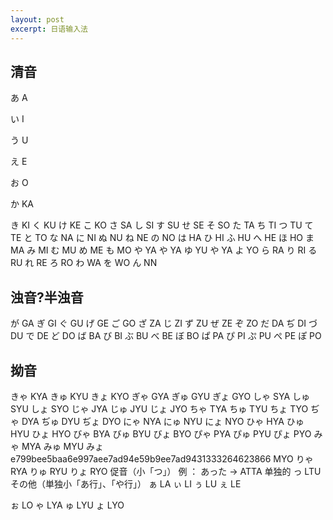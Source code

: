 ```yaml
---
layout: post
excerpt: 日语输入法
---
```

## 清音

あ A

い I

う U

え E

お O

か KA

き KI
く KU
け KE
こ KO
さ SA
し SI
す SU
せ SE
そ SO
た TA
ち TI
つ TU
て TE
と TO
な NA
に NI
ぬ NU
ね NE
の NO
は HA
ひ HI
ふ HU
へ HE
ほ HO
ま MA
み MI
む MU
め ME
も MO
や YA
や YA
ゆ YU
や YA
よ YO
ら RA
り RI
る RU
れ RE
ろ RO
わ WA
を WO
ん NN
## 浊音?半浊音
が GA
ぎ GI
ぐ GU
げ GE
ご GO
ざ ZA
じ ZI
ず ZU
ぜ ZE
ぞ ZO
だ DA
ぢ DI
づ DU
で DE
ど DO
ば BA
び BI
ぶ BU
べ BE
ぼ BO
ぱ PA
ぴ PI
ぷ PU
ぺ PE
ぽ PO
## 拗音
きゃ KYA
きゅ KYU
きょ KYO
ぎゃ GYA
ぎゅ GYU
ぎょ GYO
しゃ SYA
しゅ SYU
しょ SYO
じゃ JYA
じゅ JYU
じょ JYO
ちゃ TYA
ちゅ TYU
ちょ TYO
ぢゃ DYA
ぢゅ DYU
ぢょ DYO
にゃ NYA
にゅ NYU
にょ NYO
ひゃ HYA
ひゅ HYU
ひょ HYO
びゃ BYA
びゅ BYU
びょ BYO
ぴゃ PYA
ぴゅ PYU
ぴょ PYO
みゃ MYA
みゅ MYU
みょe799bee5baa6e997aee7ad94e59b9ee7ad9431333264623866 MYO
りゃ RYA
りゅ RYU
りょ RYO
促音（小「つ」）
例 ： あった → ATTA
单独的 っ LTU
その他（単独小「あ行」、「や行」）
ぁ LA
ぃ LI
ぅ LU
ぇ LE



ぉ LO
ゃ LYA
ゅ LYU
ょ LYO